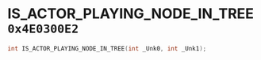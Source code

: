 # IS_ACTOR_PLAYING_NODE_IN_TREE `0x4E0300E2`

```cpp
int IS_ACTOR_PLAYING_NODE_IN_TREE(int _Unk0, int _Unk1);
```